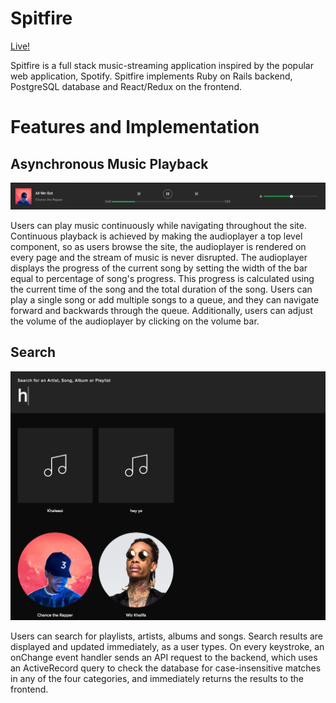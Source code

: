 # Spitfire
[Live!](http://spitfired.herokuapp.com)

Spitfire is a full stack music-streaming application inspired by the popular web application, Spotify. Spitfire implements Ruby on Rails backend, PostgreSQL database and React/Redux on the frontend.

# Features and Implementation

## Asynchronous Music Playback
![alt text](./app/assets/images/playbar.png)

Users can play music continuously while navigating throughout the site. Continuous playback is achieved by making the audioplayer a top level component, so as users browse the site, the audioplayer is rendered on every page and the stream of music is never disrupted. The audioplayer displays the progress of the current song by setting the width of the bar equal to percentage of song's progress. This progress is calculated using the current time of the song and the total duration of the song. Users can play a single song or add multiple songs to a queue, and they can navigate forward and backwards through the queue. Additionally, users can adjust the volume of the audioplayer by clicking on the volume bar.

## Search
![alt text](./app/assets/images/search.png)

Users can search for playlists, artists, albums and songs. Search results are displayed and updated immediately, as a user types. On every keystroke, an onChange event handler sends an API request to the backend, which uses an ActiveRecord query to check the database for case-insensitive matches in any of the four categories, and immediately returns the results to the frontend.

<!-- Playlist Creation
Users can create playlists, which are displayed in their music. They can add or remove tracks from the playlists, or delete the playlist entirely. -->
